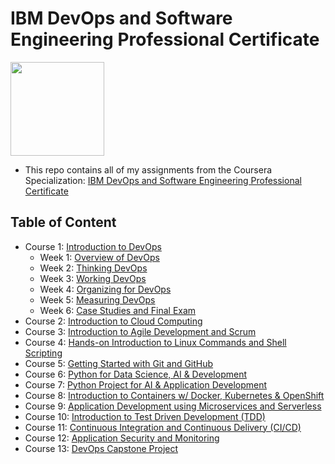 # IBM DevOps and Software Engineering Professional Certificate

<img src="./IBM-Logo-Blk---Square.png" width=150>

- This repo contains all of my assignments from the Coursera Specialization: [IBM DevOps and Software Engineering Professional Certificate](https://www.coursera.org/professional-certificates/devops-and-software-engineering)

## Table of Content

- Course 1: [Introduction to DevOps](https://www.coursera.org/learn/intro-to-devops?specialization=devops-and-software-engineering)
    - Week 1: [Overview of DevOps](https://github.com/ginny100/IBM-DevOps-and-Software-Engineering/tree/master/Course%201%20-%20Introduction%20to%20DevOps/Week%201%20-%20Overview%20of%20DevOps)
    - Week 2: [Thinking DevOps](https://github.com/ginny100/IBM-DevOps-and-Software-Engineering/tree/master/Course%201%20-%20Introduction%20to%20DevOps/Week%202%20-%20Thinking%20DevOps)
    - Week 3: [Working DevOps](https://github.com/ginny100/IBM-DevOps-and-Software-Engineering/tree/master/Course%201%20-%20Introduction%20to%20DevOps/Week%203%20-%20Working%20DevOps)
    - Week 4: [Organizing for DevOps](https://github.com/ginny100/IBM-DevOps-and-Software-Engineering/tree/master/Course%201%20-%20Introduction%20to%20DevOps/Week%204%20-%20Organizing%20for%20DevOps)
    - Week 5: [Measuring DevOps](https://github.com/ginny100/IBM-DevOps-and-Software-Engineering/tree/master/Course%201%20-%20Introduction%20to%20DevOps/Week%205%20-%20Measuring%20DevOps)
    - Week 6: [Case Studies and Final Exam](https://github.com/ginny100/IBM-DevOps-and-Software-Engineering/tree/master/Course%201%20-%20Introduction%20to%20DevOps/Week%206%20-%20Case%20Studies%20and%20Final%20Exam)
- Course 2: [Introduction to Cloud Computing](https://www.coursera.org/learn/introduction-to-cloud?specialization=devops-and-software-engineering)
- Course 3: [Introduction to Agile Development and Scrum](https://www.coursera.org/learn/agile-development-and-scrum?specialization=devops-and-software-engineering)
- Course 4: [Hands-on Introduction to Linux Commands and Shell Scripting](https://www.coursera.org/learn/hands-on-introduction-to-linux-commands-and-shell-scripting?specialization=devops-and-software-engineering)
- Course 5: [Getting Started with Git and GitHub](https://www.coursera.org/learn/getting-started-with-git-and-github?specialization=devops-and-software-engineering)
- Course 6: [Python for Data Science, AI & Development](https://www.coursera.org/learn/python-for-applied-data-science-ai?specialization=devops-and-software-engineering)
- Course 7: [Python Project for AI & Application Development](https://www.coursera.org/learn/python-project-for-ai-application-development?specialization=devops-and-software-engineering)
- Course 8: [Introduction to Containers w/ Docker, Kubernetes & OpenShift](https://www.coursera.org/learn/ibm-containers-docker-kubernetes-openshift?specialization=devops-and-software-engineering)
- Course 9: [Application Development using Microservices and Serverless](https://www.coursera.org/learn/applications-development-microservices-serverless-openshift?specialization=devops-and-software-engineering)
- Course 10: [Introduction to Test Driven Development (TDD)](https://www.coursera.org/learn/test-and-behavior-driven-development-tdd-bdd?specialization=devops-and-software-engineering)
- Course 11: [Continuous Integration and Continuous Delivery (CI/CD)](https://www.coursera.org/learn/continuous-integration-and-continuous-delivery-ci-cd?specialization=devops-and-software-engineering)
- Course 12: [Application Security and Monitoring](https://www.coursera.org/learn/application-security-and-monitoring?specialization=devops-and-software-engineering)
- Course 13: [DevOps Capstone Project](https://www.coursera.org/learn/devops-capstone-project?specialization=devops-and-software-engineering)